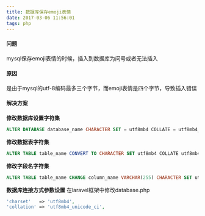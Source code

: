 ```yaml
---
title: 数据库保存emoji表情
date: 2017-03-06 11:56:01
tags: php
---
```

#### 问题
mysql保存emoji表情的时候，插入到数据库为问号或者无法插入
#### 原因
是由于mysql的utf-8编码最多三个字节，而emoji表情是四个字节，导致插入错误
#### 解决方案
**修改数据库设置字符集**

``` sql
ALTER DATABASE database_name CHARACTER SET = utf8mb4 COLLATE = utf8mb4_unicode_ci;
```

**修改数据表字符集**

``` sql
ALTER TABLE table_name CONVERT TO CHARACTER SET utf8mb4 COLLATE utf8mb4_unicode_ci;
```

**修改字段名字符集**

``` sql
ALTER TABLE table_name CHANGE column_name VARCHAR(255) CHARACTER SET utf8mb4 COLLATE utf8mb4_unicode_ci;
```

**数据库连接方式参数设置**
在laravel框架中修改database.php

``` php
'charset'   => 'utf8mb4',
'collation' => 'utf8mb4_unicode_ci',
```

